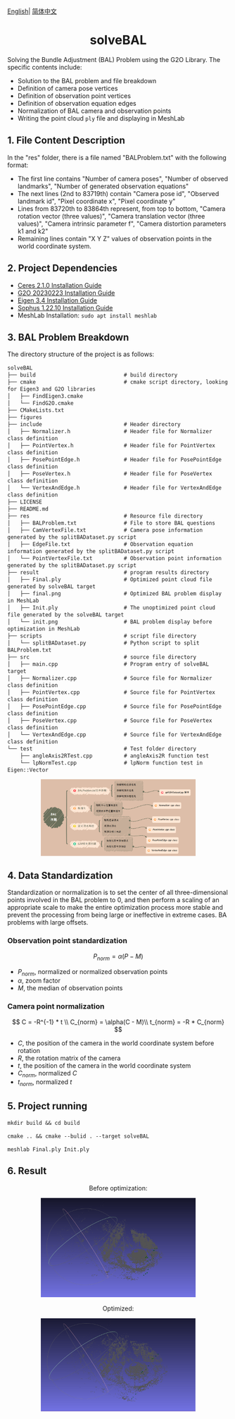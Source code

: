 <div>
    <a href="./README.md">English</a>|
    <a href="./README.zh-CN.md">简体中文</a>
</div>

# <center>solveBAL

Solving the Bundle Adjustment (BAL) Problem using the G2O Library. The specific contents include:

- Solution to the BAL problem and file breakdown
- Definition of camera pose vertices
- Definition of observation point vertices
- Definition of observation equation edges
- Normalization of BAL camera and observation points
- Writing the point cloud `ply` file and displaying in MeshLab

## 1. File Content Description
In the "res" folder, there is a file named "BALProblem.txt" with the following format:
- The first line contains "Number of camera poses", "Number of observed landmarks", "Number of generated observation equations"
- The next lines (2nd to 83719th) contain "Camera pose id", "Observed landmark id", "Pixel coordinate x", "Pixel coordinate y"
- Lines from 83720th to 83864th represent, from top to bottom, "Camera rotation vector (three values)", "Camera translation vector (three values)", "Camera intrinsic parameter f", "Camera distortion parameters k1 and k2"
- Remaining lines contain "X Y Z" values of observation points in the world coordinate system.

## 2. Project Dependencies
- [Ceres 2.1.0 Installation Guide](http://ceres-solver.org/installation.html)
- [G2O 20230223 Installation Guide](https://github.com/RainerKuemmerle/g2o/releases)
- [Eigen 3.4 Installation Guide](https://gitlab.com/libeigen/eigen/-/releases/3.4.0)
- [Sophus 1.22.10 Installation Guide](https://github.com/strasdat/Sophus/releases/tag/1.22.10)
- MeshLab Installation: `sudo apt install meshlab`

## 3. BAL Problem Breakdown
The directory structure of the project is as follows:
```shell
solveBAL
├── build                            # build directory
├── cmake                            # cmake script directory, looking for Eigen3 and G2O libraries
│   ├── FindEigen3.cmake
│   └── FindG2O.cmake
├── CMakeLists.txt
├── figures
├── include                          # Header directory
│   ├── Normalizer.h                 # Header file for Normalizer class definition
│   ├── PointVertex.h                # Header file for PointVertex class definition
│   ├── PosePointEdge.h              # Header file for PosePointEdge class definition
│   ├── PoseVertex.h                 # Header file for PoseVertex class definition
│   └── VertexAndEdge.h              # Header file for VertexAndEdge class definition
├── LICENSE
├── README.md
├── res                              # Resource file directory
│   ├── BALProblem.txt               # File to store BAL questions
│   ├── CamVertexFile.txt            # Camera pose information generated by the splitBADataset.py script
│   ├── EdgeFile.txt                 # Observation equation information generated by the splitBADataset.py script
│   └── PointVertexFile.txt          # Observation point information generated by the splitBADataset.py script
├── result                           # program results directory
│   ├── Final.ply                    # Optimized point cloud file generated by solveBAL target
│   ├── final.png                    # Optimized BAL problem display in MeshLab
│   ├── Init.ply                     # The unoptimized point cloud file generated by the solveBAL target
│   └── init.png                     # BAL problem display before optimization in MeshLab
├── scripts                          # script file directory
│   └── splitBADataset.py            # Python script to split BALProblem.txt
├── src                              # source file directory
│   ├── main.cpp                     # Program entry of solveBAL target
│   ├── Normalizer.cpp               # Source file for Normalizer class definition
│   ├── PointVertex.cpp              # Source file for PointVertex class definition
│   ├── PosePointEdge.cpp            # Source file for PosePointEdge class definition
│   ├── PoseVertex.cpp               # Source file for PoseVertex class definition
│   └── VertexAndEdge.cpp            # Source file for VertexAndEdge class definition
└── test                             # Test folder directory
    ├── angleAxis2RTest.cpp          # angleAxis2R function test
    └── lpNormTest.cpp               # lpNorm function test in Eigen::Vector
```

<div align="center">
<img src="./figures/mindFigure.png" alt="mindFigure" title="mindFigure" width=70% />
</div>


## 4. Data Standardization
Standardization or normalization is to set the center of all three-dimensional points involved in the BAL problem to 0, and then perform a scaling of an appropriate scale to make the entire optimization process more stable and prevent the processing from being large or ineffective in extreme cases. BA problems with large offsets.


### Observation point standardization
$$
P_{norm} = \alpha(P-M)
$$

- $P_{norm}$, normalized or normalized observation points
- $\alpha$, zoom factor
- $M$, the median of observation points

### Camera point normalization

$$
C = -R^{-1} * t \\
C_{norm} = \alpha(C - M)\\
t_{norm} = -R * C_{norm}
$$

- $C$, the position of the camera in the world coordinate system before rotation
- $R$, the rotation matrix of the camera
- $t$, the position of the camera in the world coordinate system
- $C_{norm}$, normalized $C$
- $t_{norm}$, normalized $t$


## 5. Project running
```shell
mkdir build && cd build
```
```shell
cmake .. && cmake --bulid . --target solveBAL
```

```shell
meshlab Final.ply Init.ply
```

## 6. Result
<div align="center">
    <div>
        <p>Before optimization:</p>
        <img src="./result/init.png" alt="init.png" title="Before optimization" width=70%/>
    </div>
    <div>
        <p>Optimized:</p>
        <img src="./result/final.png" alt="final.png" title="Optimized" width=70%/>
    </div>
</div>
